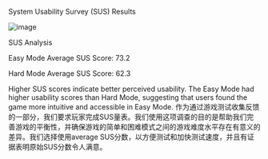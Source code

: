 System Usability Survey (SUS) Results

![image](https://github.com/user-attachments/assets/faf5a8f3-aba9-4fb9-9344-e7bd4f073103)


SUS Analysis

Easy Mode Average SUS Score: 73.2

Hard Mode Average SUS Score: 62.3

Higher SUS scores indicate better perceived usability. The Easy Mode had higher usability scores than Hard Mode, suggesting that users found the game more intuitive and accessible in Easy Mode.
作为通过游戏测试收集反馈的一部分，我们要求玩家完成SUS量表。我们使用这项调查的目的是帮助我们完善游戏的平衡性，并确保游戏的简单和困难模式之间的游戏难度水平存在有意义的差异。我们选择使用average SUS分数，以方便测试和加快测试速度，并且有证据表明原始SUS分数令人满意。
